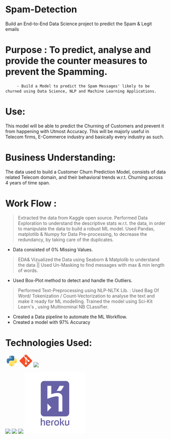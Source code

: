 # Spam-Detection
Build an End-to-End Data Science project to predict the Spam &amp; Legit emails

# Purpose : To predict, analyse and provide the counter measures to prevent the Spamming. 
         - Build a Model to predict the Spam Messages' likely to be churned using Data Science, NLP and Machine Learning Applications.

# Use: 
This model will be able to predict the Churning of Customers and prevent it from happening with Utmost Accuracy. This will be majorly useful in Telecom firms, E-Commerce industry and basically every industry as such.

# Business Understanding: 
The data used to build a Customer Churn Prediction Model, consists of data related Telecom domain, and their behavioral trends w.r.t. Churning across 4 years of time span. 

# Work Flow :
> Extracted the data from Kaggle open source.
> Performed Data Exploration to understand the descriptive stats  w.r.t. the data, in order to manipulate the data to build a robust ML model.
> Used Pandas, matplotlib &  Numpy for Data Pre-processing, to decrease the redundancy, by taking care of the duplicates.
  - Data consisted of 0% Missing Values.
> EDA& Vizualized the Data using Seaborn & Matplolib to understand the data || Used Un-Masking to find messages with max & min length of words.
  - Used Box-Plot method to detect and handle the Outliers.
> Performed Text-Preprocessing using NLP-NLTK Lib. : Used Bag Of Word/ Tokenization / Count-Vectorization to analyse the text and make it ready for ML modelling.
> Trained the model using Sci-Kit Learn's , using Multinominal NB CLassifier.
  - Created a Data pipeline to automate the ML Workflow.
  - Created a model with 97% Accuracy
# Technologies Used:
<code><img height="40" src="https://raw.githubusercontent.com/devicons/devicon/master/icons/python/python-original.svg" title="python"></code>
<code><img height="40" src="https://raw.githubusercontent.com/devicons/devicon/master/icons/git/git-original.svg" title="git"></code>
[<img target="_blank" src="https://forthebadge.com/images/badges/made-with-python.svg">](https://www.python.org/)

[<img target="_blank" src="https://scikit-learn.org/stable/_static/scikit-learn-logo-small.png" width=200>](https://scikit-learn.org/stable/) [<img target="_blank" src="https://flask.palletsprojects.com/en/1.1.x/_images/flask-logo.png" width=170>](https://flask.palletsprojects.com/en/1.1.x/) [<img target="_blank" src="https://number1.co.za/wp-content/uploads/2017/10/gunicorn_logo-300x85.png" width=280>](https://gunicorn.org)
[<img target="_blank" src="https://github.com/GauravK1997/E-commerce-Shipping/blob/master/images/heroku%20logo.png" width=190>](https://www.heroku.com/)
